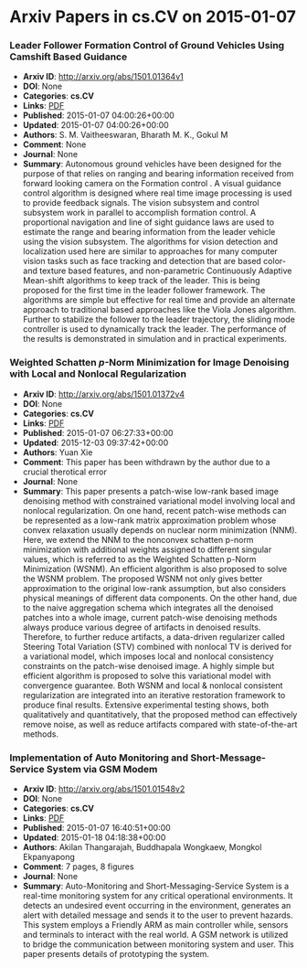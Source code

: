 # Arxiv Papers in cs.CV on 2015-01-07
### Leader Follower Formation Control of Ground Vehicles Using Camshift Based Guidance
- **Arxiv ID**: http://arxiv.org/abs/1501.01364v1
- **DOI**: None
- **Categories**: **cs.CV**
- **Links**: [PDF](http://arxiv.org/pdf/1501.01364v1)
- **Published**: 2015-01-07 04:00:26+00:00
- **Updated**: 2015-01-07 04:00:26+00:00
- **Authors**: S. M. Vaitheeswaran, Bharath M. K., Gokul M
- **Comment**: None
- **Journal**: None
- **Summary**: Autonomous ground vehicles have been designed for the purpose of that relies on ranging and bearing information received from forward looking camera on the Formation control . A visual guidance control algorithm is designed where real time image processing is used to provide feedback signals. The vision subsystem and control subsystem work in parallel to accomplish formation control. A proportional navigation and line of sight guidance laws are used to estimate the range and bearing information from the leader vehicle using the vision subsystem. The algorithms for vision detection and localization used here are similar to approaches for many computer vision tasks such as face tracking and detection that are based color-and texture based features, and non-parametric Continuously Adaptive Mean-shift algorithms to keep track of the leader. This is being proposed for the first time in the leader follower framework. The algorithms are simple but effective for real time and provide an alternate approach to traditional based approaches like the Viola Jones algorithm. Further to stabilize the follower to the leader trajectory, the sliding mode controller is used to dynamically track the leader. The performance of the results is demonstrated in simulation and in practical experiments.



### Weighted Schatten $p$-Norm Minimization for Image Denoising with Local and Nonlocal Regularization
- **Arxiv ID**: http://arxiv.org/abs/1501.01372v4
- **DOI**: None
- **Categories**: **cs.CV**
- **Links**: [PDF](http://arxiv.org/pdf/1501.01372v4)
- **Published**: 2015-01-07 06:27:33+00:00
- **Updated**: 2015-12-03 09:37:42+00:00
- **Authors**: Yuan Xie
- **Comment**: This paper has been withdrawn by the author due to a crucial
  therotical error
- **Journal**: None
- **Summary**: This paper presents a patch-wise low-rank based image denoising method with constrained variational model involving local and nonlocal regularization. On one hand, recent patch-wise methods can be represented as a low-rank matrix approximation problem whose convex relaxation usually depends on nuclear norm minimization (NNM). Here, we extend the NNM to the nonconvex schatten p-norm minimization with additional weights assigned to different singular values, which is referred to as the Weighted Schatten p-Norm Minimization (WSNM). An efficient algorithm is also proposed to solve the WSNM problem. The proposed WSNM not only gives better approximation to the original low-rank assumption, but also considers physical meanings of different data components. On the other hand, due to the naive aggregation schema which integrates all the denoised patches into a whole image, current patch-wise denoising methods always produce various degree of artifacts in denoised results. Therefore, to further reduce artifacts, a data-driven regularizer called Steering Total Variation (STV) combined with nonlocal TV is derived for a variational model, which imposes local and nonlocal consistency constraints on the patch-wise denoised image. A highly simple but efficient algorithm is proposed to solve this variational model with convergence guarantee. Both WSNM and local \& nonlocal consistent regularization are integrated into an iterative restoration framework to produce final results. Extensive experimental testing shows, both qualitatively and quantitatively, that the proposed method can effectively remove noise, as well as reduce artifacts compared with state-of-the-art methods.



### Implementation of Auto Monitoring and Short-Message-Service System via GSM Modem
- **Arxiv ID**: http://arxiv.org/abs/1501.01548v2
- **DOI**: None
- **Categories**: **cs.CV**
- **Links**: [PDF](http://arxiv.org/pdf/1501.01548v2)
- **Published**: 2015-01-07 16:40:51+00:00
- **Updated**: 2015-01-18 04:18:38+00:00
- **Authors**: Akilan Thangarajah, Buddhapala Wongkaew, Mongkol Ekpanyapong
- **Comment**: 7 pages, 8 figures
- **Journal**: None
- **Summary**: Auto-Monitoring and Short-Messaging-Service System is a real-time monitoring system for any critical operational environments. It detects an undesired event occurring in the environment, generates an alert with detailed message and sends it to the user to prevent hazards. This system employs a Friendly ARM as main controller while, sensors and terminals to interact with the real world. A GSM network is utilized to bridge the communication between monitoring system and user. This paper presents details of prototyping the system.



